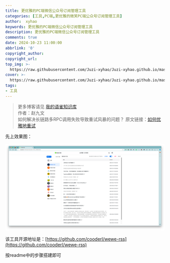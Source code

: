 ```yaml
---
title: 更优雅的PC端微信公众号订阅管理工具
categories: [工具,PC端,更优雅的微笑PC端公众号订阅管理工具]
author:  xyhao
keywords: 更优雅的PC端微信公众号订阅管理工具
description: 更优雅的PC端微信公众号订阅管理工具
comments: true
date: 2024-10-23 11:00:00
abbrlink: '0'
copyright_author: 
copyright_url: 
top_img: >-
  https://raw.githubusercontent.com/Juzi-xyhao/Juzi-xyhao.github.io/master/assets/articleCover/wewe-rss.png
cover: >-
  https://raw.githubusercontent.com/Juzi-xyhao/Juzi-xyhao.github.io/master/assets/articleCover/wewe-rss.png
tags:
- 工具
---
```


> 更多博客请见 [我的语雀知识库](https://www.yuque.com/u41117719/xd1qgc)  
> 作者：赵九文  
> 如何解决长链路多RPC调用失败导致重试风暴的问题？
> 原文链接：[如何优雅地重试](https://mp.weixin.qq.com/s/6IkTnUbBlHjM3GM_bT35tA)
>

先上效果图：

![](https://raw.githubusercontent.com/Juzi-xyhao/Juzi-xyhao.github.io/master/assets/articleSource/2024-10-23-PC端公众号订阅管理工具/img.png)

该工具开源地址是：[https://github.com/cooderl/wewe-rss](https://github.com/cooderl/wewe-rss)

按readme中的步骤搭建即可




